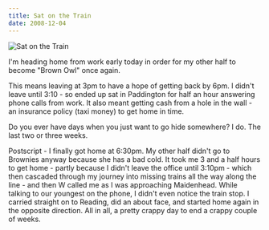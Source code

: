 ```yaml
---
title: Sat on the Train
date: 2008-12-04
---
```


![Sat on the Train](https://source.unsplash.com/cckf4TsHAuw/1600x900)

I'm heading home from work early today in order for my other half to become "Brown Owl" once again.

This means leaving at 3pm to have a hope of getting back by 6pm. I didn't leave until 3:10 - so ended up sat in Paddington for half an hour answering phone calls from work. It also meant getting cash from a hole in the wall - an insurance policy (taxi money) to get home in time.

Do you ever have days when you just want to go hide somewhere? I do. The last two or three weeks.

Postscript - I finally got home at 6:30pm. My other half didn't go to Brownies anyway because she has a bad cold. It took me 3 and a half hours to get home - partly because I didn't leave the office until 3:10pm - which then cascaded through my journey into missing trains all the way along the line - and then W called me as I was approaching Maidenhead. While talking to our youngest on the phone, I didn't even notice the train stop. I carried straight on to Reading, did an about face, and started home again in the opposite direction. All in all, a pretty crappy day to end a crappy couple of weeks.